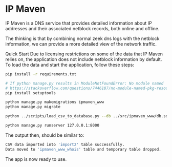 # IP Maven

IP Maven is a DNS service that provides detailed information about IP addresses and their associated netblock records, both online and offline.

The thinking is that by combining normal zeek dns logs with the netblock information, we can provide a more detailed view of the network traffic.

Quick Start
Due to licensing restrictions on some of the data that IP Maven relies on, the application does not include netblock information by default. To load the data and start the application, follow these steps:

```bash
pip install -r requirements.txt

# If python manage.py results in ModuleNotFoundError: No module named 'pkg_resources'
# https://stackoverflow.com/questions/7446187/no-module-named-pkg-resources
pip install setuptools

python manage.py makemigrations ipmaven_www
python manage.py migrate

python ../scripts/load_csv_to_database.py --db ../src/ipmaven_www/db.sqlite3 --csv ../_data/import/out/arin_db.csv

python manage.py runserver 127.0.0.1:8000
```

The output then, should be similar to:

```bash
CSV data imported into 'import2' table successfully.
Data moved to 'ipmaven_www_whois' table and temporary table dropped.
```

The app is now ready to use.

